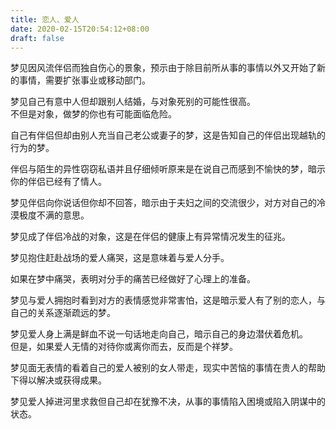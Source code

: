 ```yaml
---
title: 恋人、爱人
date: 2020-02-15T20:54:12+08:00
draft: false
---
```


梦见因风流伴侣而独自伤心的景象，预示由于除目前所从事的事情以外又开始了新的事情，需要扩张事业或移动部门。<br>


梦见自己有意中人但却跟别人结婚，与对象死别的可能性很高。<br>
不但是对象，做梦的你也有可能面临危险。<br>


自己有伴侣但却由别人充当自己老公或妻子的梦，这是告知自己的伴侣出现越轨的行为的梦。<br>


伴侣与陌生的异性窃窃私语并且仔细倾听原来是在说自己而感到不愉快的梦，暗示你的伴侣已经有了情人。<br>


梦见伴侣向你说话但你却不回答，暗示由于夫妇之间的交流很少，对方对自己的冷漠极度不满的意思。<br>


梦见成了伴侣冷战的对象，这是在伴侣的健康上有异常情况发生的征兆。<br>


梦见抱住赶赴战场的爱人痛哭，这是意味着与爱人分手。<br>


如果在梦中痛哭，表明对分手的痛苦已经做好了心理上的准备。<br>


梦见与爱人拥抱时看到对方的表情感觉非常害怕，这是暗示爱人有了别的恋人，与自己的关系逐渐疏远的梦。<br>


梦见爱人身上满是鲜血不说一句话地走向自己，暗示自己的身边潜伏着危机。<br>
但是，如果爱人无情的对待你或离你而去，反而是个祥梦。<br>


梦见面无表情的看着自己的爱人被别的女人带走，现实中苦恼的事情在贵人的帮助下得以解决或获得成果。<br>


梦见爱人掉进河里求救但自己却在犹豫不决，从事的事情陷入困境或陷入阴谋中的状态。<br>

